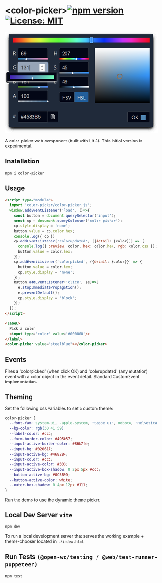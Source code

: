 # \<color-picker>[![npm version](https://badge.fury.io/js/lit-colorpicker.svg)](https://badge.fury.io/js/lit-colorpicker) [![License: MIT](https://img.shields.io/badge/License-MIT-yellow.svg)](https://opensource.org/licenses/MIT)
<img src="assets/screenshot.png" width=600>

A color-picker web component (built with Lit 3). This initial version is experimental. 

## Installation

```bash
npm i color-picker
```

## Usage

```html
<script type="module">
  import 'color-picker/color-picker.js';
  window.addEventListener('load', ()=>{
    const button = document.querySelector('input');
    const cp = document.querySelector('color-picker');
    cp.style.display = 'none';
    button.value = cp.color.hex;
    console.log({ cp })
    cp.addEventListener('colorupdated', ({detail: {color}}) => {
      console.log({ preview: color, hex: color.hex, rgb: color.css });
      button.value = color.hex;
    });
    cp.addEventListener('colorpicked', ({detail: {color}}) => {
      button.value = color.hex;
      cp.style.display = 'none';
    });
    button.addEventListener('click', (e)=>{
      e.stopImmediatePropagation();
      e.preventDefault();
      cp.style.display = 'block';
    });
  });
</script>

<label>
  Pick a color
  <input type='color' value='#000000'/>
</label>
<color-picker value="steelblue"></color-picker>

```

## Events
Fires a 'colorpicked' (when click OK) and 'colorupdated' (any mutation) event with a color object in the event detail. Standard CustomEvent implementation. 

## Theming
Set the following css variables to set a custom theme:
```css
color-picker {
  --font-fam: system-ui, -apple-system, "Segoe UI", Roboto, "Helvetica Neue";
  --bg-color: rgb(30 41 59);
  --label-color: #ccc;
  --form-border-color: #495057;
  --input-active-border-color: #86b7fe;
  --input-bg: #020617;
  --input-active-bg: #4682B4;
  --input-color: #ccc;
  --input-active-color: #333;
  --input-active-box-shadow: 0 2px 5px #ccc;
  --button-active-bg: #0C5B9D;
  --button-active-color: white;
  --outer-box-shadow: 0 4px 12px #111;
}
```

Run the demo to use the dynamic theme picker.

## Local Dev Server  `vite`

```bash
npm dev
```

To run a local development server that serves the working example + theme-chooser located in `./index.html`



## Run Tests `(@open-wc/testing / @web/test-runner-puppeteer)`

```bash
npm test
```



